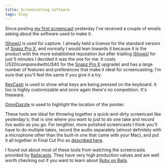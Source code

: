 ```yaml
---
title: Screencasting software
tags: blog
---
```


Since posting [my first screencast](http://www.wincent.com/a/about/wincent/weblog/archives/2007/04/noncontiguous_s.php) yesterday I've received a couple of emails asking about the software used to make it.

[iShowU](http://www.wincent.com/knowledge-base/iShowU) is used for capture. I already held a license for the standard version of [Snapz Pro X](http://www.wincent.com/knowledge-base/Snapz%20Pro%20X), and normally I would lean towards it because it is the product with the more established reputation _but_ after trialling [iShowU](http://www.wincent.com/knowledge-base/iShowU) for just 5 minutes I decided it was the one for me. It costs US$20 (compared with US$40 for the [Snapz Pro X](http://www.wincent.com/knowledge-base/Snapz%20Pro%20X) upgrade) and has a large number of features and preferences that make it ideal for screencasting; I'm sure that you'll feel the same if you give it a try.

[KeyCastr](http://www.wincent.com/knowledge-base/KeyCastr) is used to show what keys are being pressed on the keyboard. It too is highly customizable and once again there's no competition. It's freeware.

[OmniDazzle](http://www.wincent.com/knowledge-base/OmniDazzle) is used to highlight the location of the pointer.

These tools are ideal for throwing together a quick-and-dirty screencast like yesterday's; that is one where you want to just to do one take and record live audio as you go. For lengthier, more polished screencasts I think you'll have to do multiple takes, record the audio separately (almost definitely with a microphone other than the built-in one that came with your Mac), and put it all together in Final Cut Pro as [described here](http://rentzsch.com/notes/screencastingWithSnapzProAndFinalCutPro).

I found out about most of these tools from watching the screencasts provided by [Railscasts](http://www.railscasts.com). They have very high production values and are well worth checking out if you want to learn about [Ruby on Rails](http://www.wincent.com/knowledge-base/Ruby%20on%20Rails).
